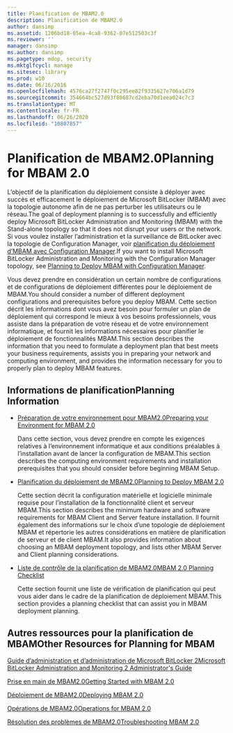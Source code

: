 ```yaml
---
title: Planification de MBAM2.0
description: Planification de MBAM2.0
author: dansimp
ms.assetid: 1206bd18-05ea-4ca8-9362-07e512503c3f
ms.reviewer: ''
manager: dansimp
ms.author: dansimp
ms.pagetype: mdop, security
ms.mktglfcycl: manage
ms.sitesec: library
ms.prod: w10
ms.date: 06/16/2016
ms.openlocfilehash: 4576ca27f2747f0c295ee82f9335627e706a1d79
ms.sourcegitcommit: 354664bc527d93f80687cd2eba70d1eea024c7c3
ms.translationtype: MT
ms.contentlocale: fr-FR
ms.lasthandoff: 06/26/2020
ms.locfileid: "10807857"
---
```

# <span data-ttu-id="d7732-103">Planification de MBAM2.0</span><span class="sxs-lookup"><span data-stu-id="d7732-103">Planning for MBAM 2.0</span></span>


<span data-ttu-id="d7732-104">L’objectif de la planification du déploiement consiste à déployer avec succès et efficacement le déploiement de Microsoft BitLocker (MBAM) avec la topologie autonome afin de ne pas perturber les utilisateurs ou le réseau.</span><span class="sxs-lookup"><span data-stu-id="d7732-104">The goal of deployment planning is to successfully and efficiently deploy Microsoft BitLocker Administration and Monitoring (MBAM) with the Stand-alone topology so that it does not disrupt your users or the network.</span></span> <span data-ttu-id="d7732-105">Si vous voulez installer l’administration et la surveillance de BitLocker avec la topologie de Configuration Manager, voir [planification du déploiement d’MBAM avec Configuration Manager](planning-to-deploy-mbam-with-configuration-manager-2.md).</span><span class="sxs-lookup"><span data-stu-id="d7732-105">If you want to install Microsoft BitLocker Administration and Monitoring with the Configuration Manager topology, see [Planning to Deploy MBAM with Configuration Manager](planning-to-deploy-mbam-with-configuration-manager-2.md).</span></span>

<span data-ttu-id="d7732-106">Vous devez prendre en considération un certain nombre de configurations et de configurations de déploiement différentes pour le déploiement de MBAM.</span><span class="sxs-lookup"><span data-stu-id="d7732-106">You should consider a number of different deployment configurations and prerequisites before you deploy MBAM.</span></span> <span data-ttu-id="d7732-107">Cette section décrit les informations dont vous avez besoin pour formuler un plan de déploiement qui correspond le mieux à vos besoins professionnels, vous assiste dans la préparation de votre réseau et de votre environnement informatique, et fournit les informations nécessaires pour planifier le déploiement de fonctionnalités MBAM.</span><span class="sxs-lookup"><span data-stu-id="d7732-107">This section describes the information that you need to formulate a deployment plan that best meets your business requirements, assists you in preparing your network and computing environment, and provides the information necessary for you to properly plan to deploy MBAM features.</span></span>

## <span data-ttu-id="d7732-108">Informations de planification</span><span class="sxs-lookup"><span data-stu-id="d7732-108">Planning Information</span></span>


-   [<span data-ttu-id="d7732-109">Préparation de votre environnement pour MBAM2.0</span><span class="sxs-lookup"><span data-stu-id="d7732-109">Preparing your Environment for MBAM 2.0</span></span>](preparing-your-environment-for-mbam-20-mbam-2.md)

    <span data-ttu-id="d7732-110">Dans cette section, vous devez prendre en compte les exigences relatives à l’environnement informatique et aux conditions préalables à l’installation avant de lancer la configuration de MBAM.</span><span class="sxs-lookup"><span data-stu-id="d7732-110">This section describes the computing environment requirements and installation prerequisites that you should consider before beginning MBAM Setup.</span></span>

-   [<span data-ttu-id="d7732-111">Planification du déploiement de MBAM2.0</span><span class="sxs-lookup"><span data-stu-id="d7732-111">Planning to Deploy MBAM 2.0</span></span>](planning-to-deploy-mbam-20-mbam-2.md)

    <span data-ttu-id="d7732-112">Cette section décrit la configuration matérielle et logicielle minimale requise pour l’installation de la fonctionnalité client et serveur MBAM.</span><span class="sxs-lookup"><span data-stu-id="d7732-112">This section describes the minimum hardware and software requirements for MBAM Client and Server feature installation.</span></span> <span data-ttu-id="d7732-113">Il fournit également des informations sur le choix d’une topologie de déploiement MBAM et répertorie les autres considérations en matière de planification de serveur et de client MBAM.</span><span class="sxs-lookup"><span data-stu-id="d7732-113">It also provides information about choosing an MBAM deployment topology, and lists other MBAM Server and Client planning considerations.</span></span>

-   [<span data-ttu-id="d7732-114">Liste de contrôle de la planification de MBAM2.0</span><span class="sxs-lookup"><span data-stu-id="d7732-114">MBAM 2.0 Planning Checklist</span></span>](mbam-20-planning-checklist-mbam-2.md)

    <span data-ttu-id="d7732-115">Cette section fournit une liste de vérification de planification qui peut vous aider dans le cadre de la planification de déploiement MBAM.</span><span class="sxs-lookup"><span data-stu-id="d7732-115">This section provides a planning checklist that can assist you in MBAM deployment planning.</span></span>

## <a href="" id="other-resources-for-planning-for-mbam-"></a><span data-ttu-id="d7732-116">Autres ressources pour la planification de MBAM</span><span class="sxs-lookup"><span data-stu-id="d7732-116">Other Resources for Planning for MBAM</span></span>


[<span data-ttu-id="d7732-117">Guide d’administration et d’administration de Microsoft BitLocker 2</span><span class="sxs-lookup"><span data-stu-id="d7732-117">Microsoft BitLocker Administration and Monitoring 2 Administrator's Guide</span></span>](index.md)

[<span data-ttu-id="d7732-118">Prise en main de MBAM2.0</span><span class="sxs-lookup"><span data-stu-id="d7732-118">Getting Started with MBAM 2.0</span></span>](getting-started-with-mbam-20-mbam-2.md)

[<span data-ttu-id="d7732-119">Déploiement de MBAM2.0</span><span class="sxs-lookup"><span data-stu-id="d7732-119">Deploying MBAM 2.0</span></span>](deploying-mbam-20-mbam-2.md)

[<span data-ttu-id="d7732-120">Opérations de MBAM2.0</span><span class="sxs-lookup"><span data-stu-id="d7732-120">Operations for MBAM 2.0</span></span>](operations-for-mbam-20-mbam-2.md)

[<span data-ttu-id="d7732-121">Résolution des problèmes de MBAM2.0</span><span class="sxs-lookup"><span data-stu-id="d7732-121">Troubleshooting MBAM 2.0</span></span>](troubleshooting-mbam-20-mbam-2.md)

 

 





